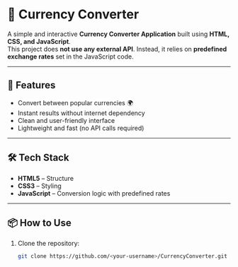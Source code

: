 # 💱 Currency Converter

A simple and interactive **Currency Converter Application** built using **HTML, CSS, and JavaScript**.  
This project does **not use any external API**. Instead, it relies on **predefined exchange rates** set in the JavaScript code.

---

## 🚀 Features
- Convert between popular currencies 🌍  
- Instant results without internet dependency  
- Clean and user-friendly interface  
- Lightweight and fast (no API calls required)  

---

## 🛠️ Tech Stack
- **HTML5** – Structure  
- **CSS3** – Styling  
- **JavaScript** – Conversion logic with predefined rates  

---

## 📦 How to Use
1. Clone the repository:
   ```bash
   git clone https://github.com/<your-username>/CurrencyConverter.git
